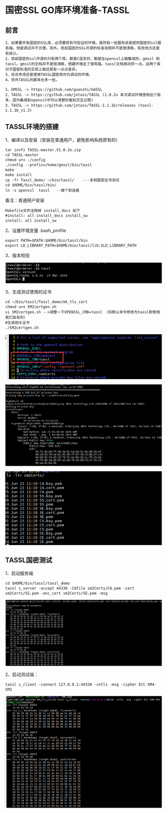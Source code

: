 # 国密SSL GO库环境准备-TASSL

## 前言

```
1、如果要开发国密的SSL库，必须要现有可验证的环境。虽然有一些服务说是提供国密的ssl服务端。但是调试并不方便。另外，目前国密的SSL开源的标准说明并不是很清晰，有些地方还是有歧义。
2、目前国密的ssl开源的只有两个库，都是C语言的，都是在openssl上面集成的，gmssl 和tassl。gmssl的文档并不是很清晰，搭建环境走了很弯路。tassl文档相对好一点。这两个库对于国密标准的实现上面还是有一点点差异。
3、综合考虑还是使用TASSL国密库作为调试的环境。
4、另外TASSL的脚本也多一些。
```

```
1、GMSSL -> https://github.com/guanzhi/GmSSL 
2、TASSL -> https://github.com/jntass/TASSL (1.0.2o 本次调试环境使用这个版本，因为集成到openssl中可以清楚的看到交互过程)
3、TASSL -> https://github.com/jntass/TASSL-1.1.1b/releases (tassl-1.1.1b_v1.3)
```

## TASSL环境的搭建

1、编译以及安装（安装在普通用户，避免影响系统原有的）

```
tar zxvfz TASSL-master.V1.0.2o.zip
cd TASSL-master
chmod u+x ./config
./config --prefix=/home/gmssl/bin/tassl
make
make install
cp -fr Tassl_demo/ ~/bin/tassl/    ---复制国密证书测试
cd $HOME/bin/tassl/bin/
ln -s openssl  tassl   --做个软连接
```

备注：普通用户安装

```
Makefile文件注释掉 install_docs 如下
#install: all install_docs install_sw
install: all install_sw
```



2、设置环境变量 .bash_profile

```
export PATH=$PATH:$HOME/bin/tassl/bin
export LD_LIBRARY_PATH=$HOME/bin/tassl/lib:$LD_LIBRARY_PATH
```



3、版本校验

![1592813520952](assets/1592813520952.png)

3、生成测试使用的证书

```
cd ~/bin/tassl/Tassl_demo/mk_tls_cert
chmod u+x SM2certgen.sh
vi SM2certgen.sh -->调整一下OPENSSL_CMD=tassl （将默认命令修改为tassl即使用我们自有的）
#生成相关证书
./SM2certgen.sh
```

![1592881883158](assets/1592881883158.png)

![1592881971294](assets/1592881971294.png)

![1592881987584](assets/1592881987584.png)

## TASSL国密测试

1、启动服务端

```
cd $HOME/bin/tassl/tassl_demo
tassl s_server -accept 44330 -CAfile sm2Certs/CA.pem -cert sm2Certs/SS.pem -enc_cert sm2Certs/SE.pem -msg
```

![1592882262433](assets/1592882262433.png)

2、启动测试端：

```
tassl s_client -connect 127.0.0.1:44330 -cntls -msg -cipher ECC-SM4-SM3
```

![1592882303949](assets/1592882303949.png)
